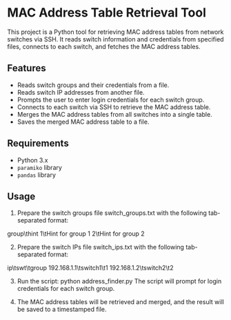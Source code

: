 # MAC Address Table Retrieval Tool

This project is a Python tool for retrieving MAC address tables from network switches via SSH. It reads switch information and credentials from specified files, connects to each switch, and fetches the MAC address tables.

## Features

- Reads switch groups and their credentials from a file.
- Reads switch IP addresses from another file.
- Prompts the user to enter login credentials for each switch group.
- Connects to each switch via SSH to retrieve the MAC address table.
- Merges the MAC address tables from all switches into a single table.
- Saves the merged MAC address table to a file.

## Requirements

- Python 3.x
- `paramiko` library
- `pandas` library

## Usage
1. Prepare the switch groups file switch_groups.txt with the following tab-separated format:

group\thint
1\tHint for group 1
2\tHint for group 2

2. Prepare the switch IPs file switch_ips.txt with the following tab-separated format:

ip\tswt\tgroup
192.168.1.1\tswitch1\t1
192.168.1.2\tswitch2\t2

3. Run the script:
python address_finder.py
The script will prompt for login credentials for each switch group.

4. The MAC address tables will be retrieved and merged, and the result will be saved to a timestamped file.
